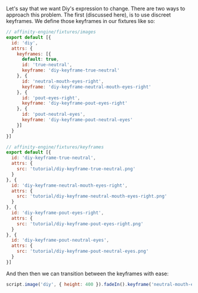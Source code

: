 Let's say that we want Diy's expression to change. There are two ways to approach this problem. The first (discussed here), is to use discreet keyframes. We define those keyframes in our fixtures like so:

```js
// affinity-engine/fixtures/images
export default [{
  id: 'diy',
  attrs: {
    keyframes: [{
      default: true,
      id: 'true-neutral',
      keyframe: 'diy-keyframe-true-neutral'
    }, {
      id: 'neutral-mouth-eyes-right',
      keyframe: 'diy-keyframe-neutral-mouth-eyes-right'
    }, {
      id: 'pout-eyes-right',
      keyframe: 'diy-keyframe-pout-eyes-right'
    }, {
      id: 'pout-neutral-eyes',
      keyframe: 'diy-keyframe-pout-neutral-eyes'
    }]
  }
}]
```

```js
// affinity-engine/fixtures/keyframes
export default [{
  id: 'diy-keyframe-true-neutral',
  attrs: {
    src: 'tutorial/diy-keyframe-true-neutral.png'
  }
}, {
  id: 'diy-keyframe-neutral-mouth-eyes-right',
  attrs: {
    src: 'tutorial/diy-keyframe-neutral-mouth-eyes-right.png'
  }
}, {
  id: 'diy-keyframe-pout-eyes-right',
  attrs: {
    src: 'tutorial/diy-keyframe-pout-eyes-right.png'
  }
}, {
  id: 'diy-keyframe-pout-neutral-eyes',
  attrs: {
    src: 'tutorial/diy-keyframe-pout-neutral-eyes.png'
  }
}]
```

And then then we can transition between the keyframes with ease:

```js
script.image('diy', { height: 400 }).fadeIn().keyframe('neutral-mouth-eyes-right').keyframe('pout-eyes-right').keyframe('pout-neutral-eyes').keyframe('true-neutral');
```
